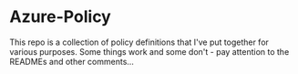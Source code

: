 # Azure-Policy
This repo is a collection of policy definitions that I've put together for various purposes.  Some things work and some don't - pay attention to the READMEs and other comments...


